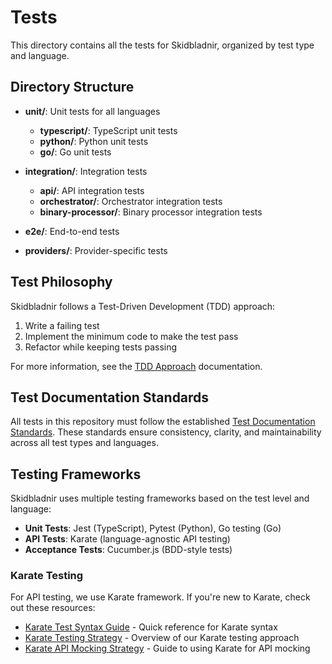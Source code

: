 # Tests

This directory contains all the tests for Skidbladnir, organized by test type and language.

## Directory Structure

- **unit/**: Unit tests for all languages
  - **typescript/**: TypeScript unit tests
  - **python/**: Python unit tests
  - **go/**: Go unit tests

- **integration/**: Integration tests
  - **api/**: API integration tests
  - **orchestrator/**: Orchestrator integration tests
  - **binary-processor/**: Binary processor integration tests

- **e2e/**: End-to-end tests

- **providers/**: Provider-specific tests

## Test Philosophy

Skidbladnir follows a Test-Driven Development (TDD) approach:

1. Write a failing test
2. Implement the minimum code to make the test pass
3. Refactor while keeping tests passing

For more information, see the [TDD Approach](../docs/project/tdd-approach.md) documentation.

## Test Documentation Standards

All tests in this repository must follow the established [Test Documentation Standards](../docs/test-documentation-standards.md). These standards ensure consistency, clarity, and maintainability across all test types and languages.

## Testing Frameworks

Skidbladnir uses multiple testing frameworks based on the test level and language:

- **Unit Tests**: Jest (TypeScript), Pytest (Python), Go testing (Go)
- **API Tests**: Karate (language-agnostic API testing)
- **Acceptance Tests**: Cucumber.js (BDD-style tests)

### Karate Testing

For API testing, we use Karate framework. If you're new to Karate, check out these resources:

- [Karate Test Syntax Guide](../docs/karate-test-syntax-guide.md) - Quick reference for Karate syntax
- [Karate Testing Strategy](../docs/karate-testing-strategy.md) - Overview of our Karate testing approach
- [Karate API Mocking Strategy](../docs/karate-api-mocking.md) - Guide to using Karate for API mocking
